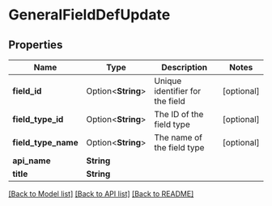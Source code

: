 # GeneralFieldDefUpdate

## Properties

Name | Type | Description | Notes
------------ | ------------- | ------------- | -------------
**field_id** | Option<**String**> | Unique identifier for the field | [optional]
**field_type_id** | Option<**String**> | The ID of the field type | [optional]
**field_type_name** | Option<**String**> | The name of the field type | [optional]
**api_name** | **String** |  | 
**title** | **String** |  | 

[[Back to Model list]](../README.md#documentation-for-models) [[Back to API list]](../README.md#documentation-for-api-endpoints) [[Back to README]](../README.md)


